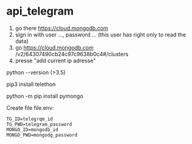 # api_telegram

1) go there https://cloud.mongodb.com
2) sign in with user ..., password ... (this user has right only to read the data)
3) go https://cloud.mongodb.com /v2/64307490cb24c97c9638b0c4#/clusters 
4) presse "add current ip adresse"


python --version (>3.5)

pip3 install telethon 

python -m pip install pymongo

Create file file.env:
```
TG_ID=telegrqm_id
TG_PWD=telegram_password
MONGO_ID=mongodb_id
MONGO_PWD=mongodg_password
```
